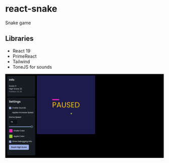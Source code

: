 # react-snake

Snake game

## Libraries

- React 19
- PrimeReact
- Tailwind
- ToneJS for sounds

![snake game](./screenshots/snake2.gif)